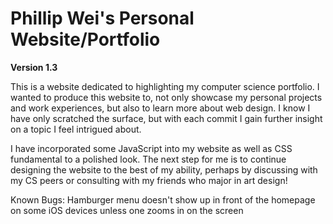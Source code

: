 # Phillip Wei's Personal Website/Portfolio

**Version 1.3**

This is a website dedicated to highlighting my computer science portfolio. I wanted to produce this website to, not only showcase
my personal projects and work experiences, but also to learn more about web design. I know I have only scratched the surface,
but with each commit I gain further insight on a topic I feel intrigued about. 

I have incorporated some JavaScript into my website as well as CSS fundamental to a polished look. The next step for me is to continue designing the website to the best of my ability, perhaps by discussing with my CS peers or consulting with my friends who major in art design!

Known Bugs:
Hamburger menu doesn't show up in front of the homepage on some iOS devices unless one zooms in on the screen
